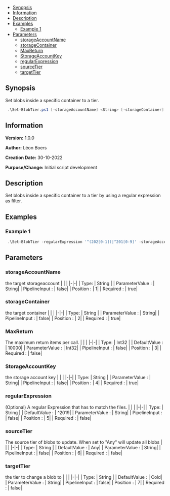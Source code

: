 - [Synopsis](#synopsis)
- [Information](#information)
- [Description](#description)
- [Examples](#examples)
     * [Example 1](#example-1)
- [Parameters](#parameters)
     * [storageAccountName](#storageaccountname)
     * [storageContainer](#storagecontainer)
     * [MaxReturn](#maxreturn)
     * [StorageAccountKey](#storageaccountkey)
     * [regularExpression](#regularexpression)
     * [sourceTier](#sourcetier)
     * [targetTier](#targettier)
## Synopsis

Set blobs inside a specific container to a tier.

```PowerShell
 .\Set-BlobTier.ps1 [-storageAccountName] <String> [-storageContainer] <String> [[-MaxReturn] <Int32>] [-StorageAccountKey] <String> [[-regularExpression] <String>] [[-sourceTier] <String>] [[-targetTier] <String>] [<CommonParameters>]
```

## Information

**Version:**         1.0.0

**Author:**          Léon Boers

**Creation Date:**   30-10-2022

**Purpose/Change:**  Initial script development



## Description

Set blobs inside a specific container to a tier by using a regular expression as filter.


## Examples

### Example 1

```PowerShell
 .\Set-BlobTier -regularExpression '^(202[0-1])|^201[0-9]' -storageAccountName 'myaccountName' -storageContainer 'yearlyReports' -StorageAccountKey 'MySecretKEy' -sourceTier Any -targetTier Archive
```

## Parameters

### storageAccountName

the target storageaccount
| | |
|-|-|
| Type: | String |
| ParameterValue : | String|
| PipelineInput : | false|
| Position : | 1|
| Required : | true|
### storageContainer

the target container
| | |
|-|-|
| Type: | String |
| ParameterValue : | String|
| PipelineInput : | false|
| Position : | 2|
| Required : | true|
### MaxReturn

The maximum return items per call.
| | |
|-|-|
| Type: | Int32 |
| DefaultValue : | 10000|
| ParameterValue : | Int32|
| PipelineInput : | false|
| Position : | 3|
| Required : | false|
### StorageAccountKey

the storage account key
| | |
|-|-|
| Type: | String |
| ParameterValue : | String|
| PipelineInput : | false|
| Position : | 4|
| Required : | true|
### regularExpression

(Optional) A regular Expression that has to match the files.
| | |
|-|-|
| Type: | String |
| DefaultValue : | ^2019|
| ParameterValue : | String|
| PipelineInput : | false|
| Position : | 5|
| Required : | false|
### sourceTier

The source tier of blobs to update. When set to "Any" will update all blobs
| | |
|-|-|
| Type: | String |
| DefaultValue : | Any|
| ParameterValue : | String|
| PipelineInput : | false|
| Position : | 6|
| Required : | false|
### targetTier

the tier to change a blob to
| | |
|-|-|
| Type: | String |
| DefaultValue : | Cold|
| ParameterValue : | String|
| PipelineInput : | false|
| Position : | 7|
| Required : | false|
